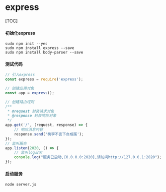 # express

[TOC]


#### 初始化express

```shell
sudo npm init --yes
sudo npm install express --save
sudo npm install body-parser --save 
```

#### 测试代码

```javascript
// 引入express
const express = require('express');

// 创建应用对象
const app = express();

// 创建路由规则
/**
 * @request 封装请求对象
 * @response 封装响应对象
 */
app.get('/', (request, response) => {
    // 响应消息内容
    response.send('桃李不言下自成蹊');
});
// 监听服务
app.listen(2020, () => {
    // 监听log日志
    console.log("服务已启动,{0.0.0.0:2020},请访问http://127.0.0.1:2020");
});
```

#### 启动服务

```shell
node server.js
```

